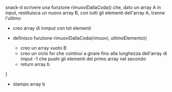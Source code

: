 snack-d
scrivere una funzione rimuoviDallaCoda() che, dato un array A in input, restituisca un nuovo array B, con tutti gli elementi dell'array A, tranne l'ultimo

- creo array di inmput con tot elementi

- definisco funzione rimuoviDallaCoda(rimuovi, ultimoElemento){

    - creo un array vuoto B
    - creo un ciclo for che continui a girare fino alla lunghezza dell'array di imput -1 che pushi gli elementi del primo array nel secondo
    - return array b

}

- stampo array b
